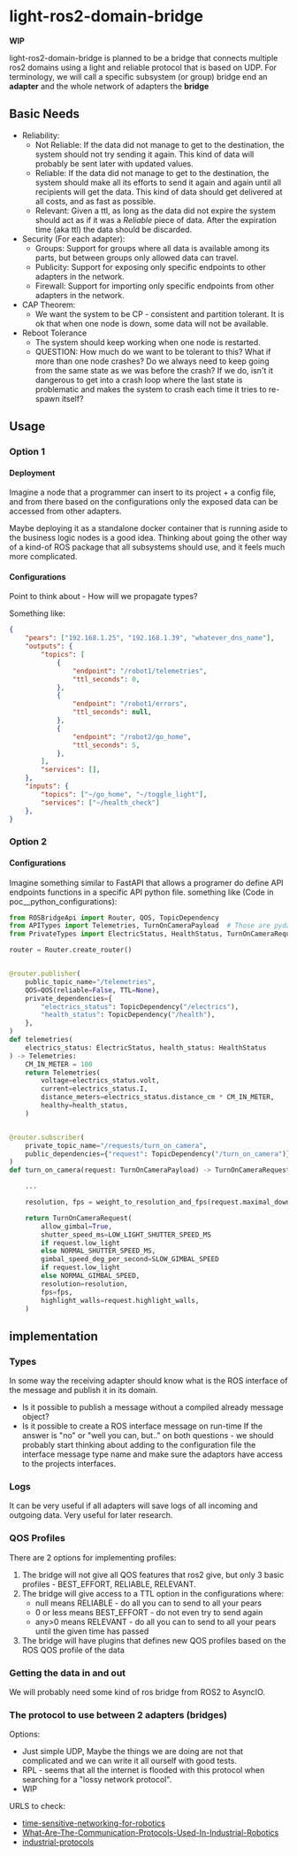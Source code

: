 # light-ros2-domain-bridge

**WIP**

light-ros2-domain-bridge is planned to be a bridge that connects multiple ros2 domains using a light and reliable protocol that is based on UDP.
For terminology, we will call a specific subsystem (or group) bridge end an **adapter** and the whole network of adapters the **bridge**

## Basic Needs

- Reliability:
	- Not Reliable: If the data did not manage to get to the destination, the system should not try sending it again. This kind of data will probably be sent later with updated values.
	- Reliable: If the data did not manage to get to the destination, the system should make all its efforts to send it again and again until all recipients will get the data. This kind of data should get delivered at all costs, and as fast as possible.
	- Relevant: Given a ttl, as long as the data did not expire the system should act as if it was a *Reliable* piece of data. After the expiration time (aka ttl) the data should be discarded.
- Security (For each adapter):
	- Groups: Support for groups where all data is available among its parts, but between groups only allowed data can travel.
	- Publicity: Support for exposing only specific endpoints to other adapters in the network.
	- Firewall: Support for importing only specific endpoints from other adapters in the network.
- CAP Theorem:
	- We want the system to be CP - consistent and partition tolerant. It is ok that when one node is down, some data will not be available.
- Reboot Tolerance
	- The system should keep working when one node is restarted.
	- QUESTION: How much do we want to be tolerant to this? What if more than one node crashes? Do we always need to keep going from the same state as we was before the crash? If we do, isn't it dangerous to get into a crash loop where the last state is problematic and makes the system to crash each time it tries to re-spawn itself?

## Usage

### Option 1

#### Deployment

Imagine a node that a programmer can insert to its project + a config file,
and from there based on the configurations only the exposed data can be accessed from other adapters.

Maybe deploying it as a standalone docker container that is running aside to the business logic nodes is a good idea.
Thinking about going the other way of a kind-of ROS package that all subsystems should use, and it feels much more complicated.

#### Configurations

Point to think about - How will we propagate types?

Something like:
```json
{
	"pears": ["192.168.1.25", "192.168.1.39", "whatever_dns_name"],
	"outputs": {
		"topics": [
			{
				"endpoint": "/robot1/telemetries",
				"ttl_seconds": 0,
			},
			{
				"endpoint": "/robot1/errors",
				"ttl_seconds": null,
			},
			{
				"endpoint": "/robot2/go_home",
				"ttl_seconds": 5,
			},
		],
		"services": [],
	},
	"inputs": {
		"topics": ["~/go_home", "~/toggle_light"],
		"services": ["~/health_check"]
	},
}
```

### Option 2

#### Configurations

Imagine something similar to FastAPI that allows a programer do define API endpoints functions in a specific API python file.
something like (Code in poc__python_configurations):

```python
from ROSBridgeApi import Router, QOS, TopicDependency
from APITypes import Telemetries, TurnOnCameraPayload  # Those are pydantic models
from PrivateTypes import ElectricStatus, HealthStatus, TurnOnCameraRequest

router = Router.create_router()


@router.publisher(
    public_topic_name="/telemetries",
    QOS=QOS(reliable=False, TTL=None),
    private_dependencies={
        "electrics_status": TopicDependency("/electrics"),
        "health_status": TopicDependency("/health"),
    },
)
def telemetries(
    electrics_status: ElectricStatus, health_status: HealthStatus
) -> Telemetries:
    CM_IN_METER = 100
    return Telemetries(
        voltage=electrics_status.volt,
        current=electrics_status.I,
        distance_meters=electrics_status.distance_cm * CM_IN_METER,
        healthy=health_status,
    )


@router.subscriber(
    private_topic_name="/requests/turn_on_camera",
    public_dependencies={"request": TopicDependency("/turn_on_camera")},
)
def turn_on_camera(request: TurnOnCameraPayload) -> TurnOnCameraRequest:

	...

    resolution, fps = weight_to_resolution_and_fps(request.maximal_downlink_kbps)

    return TurnOnCameraRequest(
        allow_gimbal=True,
        shutter_speed_ms=LOW_LIGHT_SHUTTER_SPEED_MS
        if request.low_light
        else NORMAL_SHUTTER_SPEED_MS,
        gimbal_speed_deg_per_second=SLOW_GIMBAL_SPEED
        if request.low_light
        else NORMAL_GIMBAL_SPEED,
        resolution=resolution,
        fps=fps,
        highlight_walls=request.highlight_walls,
    )
```

## implementation

### Types

In some way the receiving adapter should know what is the ROS interface of the message and publish it in its domain.
- Is it possible to publish a message without a compiled already message object?
- Is it possible to create a ROS interface message on run-time
If the answer is "no" or "well you can, but.." on both questions -
we should probably start thinking about adding to the configuration file the interface message type name and make sure the adaptors have
access to the projects interfaces.

### Logs

It can be very useful if all adapters will save logs of all incoming and outgoing data. Very useful for later research.

### QOS Profiles
There are 2 options for implementing profiles:
1. The bridge will not give all QOS features that ros2 give, but only 3 basic profiles - BEST_EFFORT, RELIABLE, RELEVANT.
1. The bridge will give access to a TTL option in the configurations where:
	- null			means RELIABLE - do all you can to send to all your pears
	- 0 or less		means BEST_EFFORT - do not even try to send again
	- any>0			means RELEVANT - do all you can to send to all your pears until the given time has passed
1. The bridge will have plugins that defines new QOS profiles based on the ROS QOS profile of the data

### Getting the data in and out

We will probably need some kind of ros bridge from ROS2 to AsyncIO.

### The protocol to use between 2 adapters (bridges)

Options:
- Just simple UDP, Maybe the things we are doing are not that complicated and we can write it all ourself with good tests.
- RPL - seems that all the internet is flooded with this protocol when searching for a "lossy network protocol".
- WIP

URLS to check:
- [time-sensitive-networking-for-robotics](https://medium.com/hackernoon/time-sensitive-networking-for-robotics-6b43590fa923)
- [What-Are-The-Communication-Protocols-Used-In-Industrial-Robotics](https://blog.robotiq.com/bid/32559/What-Are-The-Communication-Protocols-Used-In-Industrial-Robotics)
- [industrial-protocols](https://www.clarify.io/learn/industrial-protocols)

